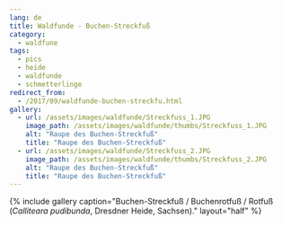 ```yaml
---
lang: de
title: Waldfunde - Buchen-Streckfuß
category:
  - waldfune
tags:
  - pics
  - heide
  - waldfunde
  - schmetterlinge
redirect_from:
  - /2017/09/waldfunde-buchen-streckfu.html
gallery:
  - url: /assets/images/waldfunde/Streckfuss_1.JPG
    image_path: /assets/images/waldfunde/thumbs/Streckfuss_1.JPG
    alt: "Raupe des Buchen-Streckfuß"
    title: "Raupe des Buchen-Streckfuß"
  - url: /assets/images/waldfunde/Streckfuss_2.JPG
    image_path: /assets/images/waldfunde/thumbs/Streckfuss_2.JPG
    alt: "Raupe des Buchen-Streckfuß"
    title: "Raupe des Buchen-Streckfuß"
---
```


{% include gallery caption="Buchen-Streckfuß / Buchenrotfuß / Rotfuß (*Calliteara pudibunda*, Dresdner Heide, Sachsen)." layout="half" %}

<!-- vim: set tw=79 ts=2 sw=2 ai si et: -->
